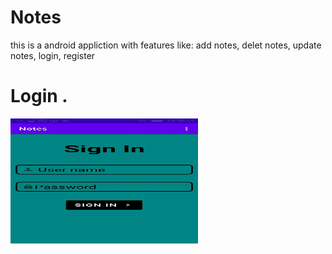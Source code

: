 # Notes
this is a android appliction with features like: add notes, delet notes, update notes, login, register

# Login .
<img src="imges/login.jpg" width="300" height="200" >
